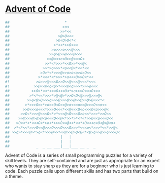 # [Advent of Code](http://adventofcode.com/)

```bash
##                         *
##                        >o<
##                       >>*<<
##                      >@>O<<<
##                     >O<O>O<*<
##                    >*<<*>>O<<<
##                   >o>>>o<<<@<<<
##                  >>o>O>>@<<<@<<<
##                 >>@<<<o<O>>@<<<O<
##                >>*<*>>>*<<O>>*<<@<
##               >>*>o>>>*<o<<@<*<<*<<
##              >O>*<*>>>@>>o>o<o>o>O<<
##             >*<<<*<*>>>*>o<<<O>>O<*<<
#!            >o>>>@<<<O>>O<<@<<<@<<<*<<<
#!           >>@<<@<o<o>*<<<@<o>>>*>>>o<<<
##          >>O>*<<*<<<O<<<O<*>o>>>O<<<O<<<
##         >*<*<<*>>>*>@<@>*>>O<O<@>>>@>>>@<
##        >>o<O>O>>>o>>>O>>>O>>@>>@>>O>O<<<*<
##       >*>>>O>>*>o>>O<O>>@>o<<<o>>@>>>O<<o<<
##      >>O<<<o<<<*>>>O<<<*<<@<<<O<o<<<O<o>>>@<
##     >>O<*>>>@<<<O<*>*<<<@<O<<<O>o<<*>>>*>>O<<
##    >>@>>>@>o>@<o<<<O<<@<*>>*>*<*<*>>O<<o<<<O<<
##   >O<<*<*<<<O<*>o<*>>>O<<@<<*<<*<O<<<o<O<@>@<o<
##  >*<*<<*>>>O<<@>>>O<<<O<<<O>>>*<<<o<*>>>*<<*>>@<
## >>o>*<<<@>*>o<*>>>@>>*<<@>>@>O<O<*<O>o>>o>>o>>>O<
##                       |   |
##                       |   |
##            _  _ __ ___|___|___ __ _  _
```

Advent of Code is a series of small programming puzzles for a variety of skill levels. They are self-contained and are just as appropriate for an expert who wants to stay sharp as they are for a beginner who is just learning to code. Each puzzle calls upon different skills and has two parts that build on a theme.
